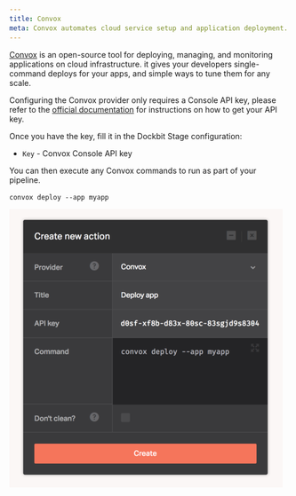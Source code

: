 ```yaml
---
title: Convox
meta: Convox automates cloud service setup and application deployment.
---
```


[Convox](https://convox.com/) is an open-source tool for deploying, managing, and monitoring applications on cloud infrastructure. it gives your developers single-command deploys for your apps, and simple ways to tune them for any scale.

Configuring the Convox provider only requires a Console API key, please refer to the [official documentation](https://convox.com/docs/api-keys/) for instructions on how to get your API key.

Once you have the key, fill it in the Dockbit Stage configuration:

* ```Key``` - Convox Console API key

You can then execute any Convox commands to run as part of your pipeline.

```
convox deploy --app myapp
```

![Convox](../images/integrations/convox.png)
